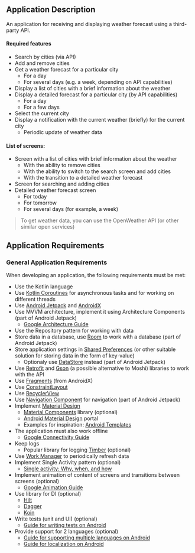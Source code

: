 ## Application Description
An application for receiving and displaying weather forecast using a third-party API. 

#### Required features 
- Search by cities (via API) 
- Add and remove cities 
- Get a weather forecast for a particular city 
   - For a day 
   - For several days (e.g. a week, depending on API capabilities) 
- Display a list of cities with a brief information about the weather 
- Display a detailed forecast for a particular city (by API capabilities) 
   - For a day 
   - For a few days 
- Select the current city 
- Display a notification with the current weather (briefly) for the current city 
   - Periodic update of weather data 

#### List of screens: 

- Screen with a list of cities with brief information about the weather 
   - With the ability to remove cities 
   - With the ability to switch to the search screen and add cities 
   - With the transition to a detailed weather forecast 
- Screen for searching and adding cities 
- Detailed weather forecast screen 
   - For today 
   - For tomorrow 
   - For several days (for example, a week) 

> To get weather data, you can use the OpenWeather API (or other similar open services)

## Application Requirements
### General Application Requirements
When developing an application, the following requirements must be met: 

- Use the Kotlin language 
- Use [Kotlin Coroutines](https://developer.android.com/kotlin/coroutines) for asynchronous tasks and for working on different threads 
- Use [Android Jetpack](https://developer.android.com/jetpack) and [AndroidX](https://developer.android.com/jetpack/androidx) 
- Use MVVM architecture, implement it using Architecture Components (part of Android Jetpack) 
   - [Google Architecture Guide](https://developer.android.com/jetpack/guide) 
- Use the Repository pattern for working with data 
- Store data in a database, use [Room](https://developer.android.com/training/data-storage/room) to work with a database (part of Android Jetpack) 
- Store application settings in [Shared Preferences](https://developer.android.com/training/data-storage/shared-preferences) (or other suitable solution for storing data in the form of key-value) 
   - Optionaly use [DataStore](https://developer.android.com/topic/libraries/architecture/datastore) instead (part of Android Jetpack) 
- Use [Retrofit](https://square.github.io/retrofit) and [Gson](https://github.com/google/gson) (a possible alternative to Moshi) libraries to work with the API 
- Use [Fragments](https://developer.android.com/guide/fragments) (from AndroidX) 
- Use [ConstraintLayout](https://developer.android.com/training/constraint-layout) 
- Use [RecyclerView](https://developer.android.com/guide/topics/ui/layout/recyclerview) 
- Use [Navigation Component](https://developer.android.com/guide/navigation) for navigation (part of Android Jetpack) 
- Implement [Material Design](https://developer.android.com/guide/topics/ui/look-and-feel) 
   - [Material Components](https://github.com/material-components/material-components-android) library (optional) 
   - [Android Material Design](https://material.io/develop/android) portal 
   - Examples for inspiration: [Android Templates](https://www.uplabs.com/templates/android) 
- The application must also work offline 
   - [Google Connectivity Guide](https://developer.android.com/docs/quality-guidelines/build-for-billions/connectivity#network-arch) 
- Keep logs 
   - Popular library for logging [Timber](https://github.com/JakeWharton/timber) (optional) 
- Use [Work Manager](https://developer.android.com/topic/libraries/architecture/workmanager) to periodically refresh data 
- Implement Single Activity pattern (optional) 
   - [Single activity: Why, when, and how](https://www.youtube.com/watch?v=2k8x8V77CrU) 
- Implement animation of content of screens and transitions between screens (optional)
   - [Google Animation Guide](https://developer.android.com/training/animation) 
- Use library for DI (optional)
   - [Hilt](https://developer.android.com/training/dependency-injection/hilt-android)
   - [Dagger](https://developer.android.com/training/dependency-injection/dagger-basics)
   - [Koin](https://insert-koin.io/) 
- Write tests (unit and UI) (optional) 
   - [Guide for writing tests on Android](https://developer.android.com/training/testing) 
- Provide support for 2 languages (optional)
   - [Guide for supporting multiple languages on Android](https://developer.android.com/training/basics/supporting-devices/languages) 
   - [Guide for localization on Android](https://developer.android.com/guide/topics/resources/localization)

